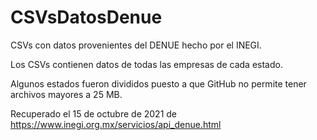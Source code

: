 # CSVsDatosDenue
CSVs con datos provenientes del DENUE hecho por el INEGI. 

Los CSVs contienen datos de todas las empresas de cada estado.

Algunos estados fueron divididos puesto a que GitHub no permite tener archivos mayores a 25 MB.

Recuperado el 15 de octubre de 2021 de https://www.inegi.org.mx/servicios/api_denue.html
